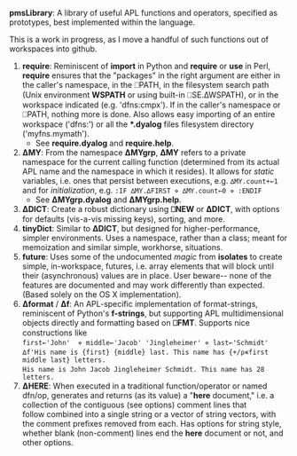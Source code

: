 __pmsLibrary__: A library of useful APL functions and operators, specified as prototypes, best implemented within the language. 

This is a work in progress, as I move a handful of such functions out of workspaces into github.

1. __require__: Reminiscent of __import__ in Python and __require__ or __use__ in Perl, __require__ ensures that the "packages" in the right argument are either in the caller's namespace, in the ⎕PATH, in the filesystem search path (Unix environment __WSPATH__ or using built-in ⎕SE.∆WSPATH), or in the workspace indicated (e.g. 'dfns:cmpx'). If in the caller's namespace or ⎕PATH, nothing more is done. Also allows easy importing of an entire workspace ('dfns:') or all the __\*.dyalog__ files filesystem directory ('myfns.mymath').
   * See __require.dyalog__ and __require.help__.
1. __∆MY__: From the namespace __∆MYgrp__, __∆MY__ refers to a private namespace for the current calling function (determined from its actual APL name and the namespace in which it resides). It allows for *static* variables, i.e. ones that persist between executions, e.g. ``∆MY.count+←1`` 
and for *initialization*, e.g. 
``:IF ∆MY.∆FIRST ⋄ ∆MY.count←0 ⋄ :ENDIF``
   * See __∆MYgrp.dyalog__ and __∆MYgrp.help__.
1. __∆DICT__: Create a robust dictionary using __⎕NEW__ or __∆DICT__, with options for defaults (vis-a-vis missing keys), sorting, and more.
1. __tinyDict__: Similar to __∆DICT__, but designed for higher-performance, simpler environments. Uses a namespace, rather than a class; meant for memoization and similar simple, workhorse, situations.
1. __future__: Uses some of the undocumented _magic_ from __isolates__ to create simple, in-workspace, futures, i.e. array elements that will block until their (asynchronous) values are in place. User beware-- none of the features are documented and may work differently than expected. (Based solely on the OS X implementation).
1. __∆format__ / __∆f__: An APL-specific implementation of format-strings, reminiscent of Python's __f-strings__, but supporting APL multidimensional objects directly and formatting based on __⎕FMT__. Supports nice constructions like<br> 
      ``first←'John'  ⋄ middle←'Jacob' 'Jingleheimer' ⋄ last←'Schmidt'  ``<br>
      ``∆f'His name is {first} {middle} last. This name has {+/⍴∊first middle last} letters.``<br>
``His name is John Jacob Jingleheimer Schmidt. This name has 28 letters.``<br>
1. __∆HERE__: When executed in a traditional function/operator or named dfn/op, 
generates and returns (as its value) a "__here__ document," i.e. a collection of the contiguous (see options) comment lines that  
follow combined into a single string or a vector of string vectors, with the comment prefixes removed from each. 
Has options for string style, whether blank (non-comment) lines end the __here__ document or not, and other options.  
